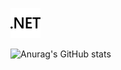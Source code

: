 <a rel="noopener noreferrer" target="_blank" href="https://dotnet.microsoft.com"><img src="img/dotnet.svg"></a>

![Anurag's GitHub stats](https://github-readme-stats.vercel.app/api?username=KylloxStudio&show_icons=true&theme=radical)
